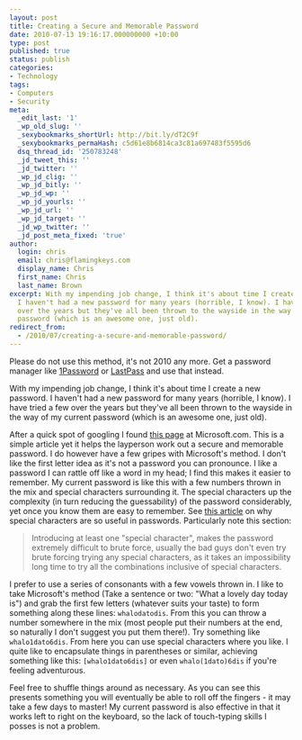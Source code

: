 ```yaml
---
layout: post
title: Creating a Secure and Memorable Password
date: 2010-07-13 19:16:17.000000000 +10:00
type: post
published: true
status: publish
categories:
- Technology
tags:
- Computers
- Security
meta:
  _edit_last: '1'
  _wp_old_slug: ''
  _sexybookmarks_shortUrl: http://bit.ly/dT2C9f
  _sexybookmarks_permaHash: c5d61e8b6814ca3c81a697483f5595d6
  dsq_thread_id: '250783248'
  _jd_tweet_this: ''
  _jd_twitter: ''
  _wp_jd_clig: ''
  _wp_jd_bitly: ''
  _wp_jd_wp: ''
  _wp_jd_yourls: ''
  _wp_jd_url: ''
  _wp_jd_target: ''
  _jd_wp_twitter: ''
  _jd_post_meta_fixed: 'true'
author:
  login: chris
  email: chris@flamingkeys.com
  display_name: Chris
  first_name: Chris
  last_name: Brown
excerpt: With my impending job change, I think it's about time I create a new password.
  I haven't had a new password for many years (horrible, I know). I have tried a few
  over the years but they've all been thrown to the wayside in the way of my current
  password (which is an awesome one, just old).
redirect_from:
  - /2010/07/creating-a-secure-and-memorable-password/
---
```


<div class="alert alert-warning">Please do not use this method, it's not 2010 any more. Get a password manager like <a href="https://1password.com/" target="_blank">1Password</a> or <a href="https://lastpass.com/" target="_blank">LastPass</a> and use that instead.</div>

With my impending job change, I think it's about time I create a new password. I haven't had a new password for many years (horrible, I know). I have tried a few over the years but they've all been thrown to the wayside in the way of my current password (which is an awesome one, just old).

After a quick spot of googling I found [this page](http://www.microsoft.com/protect/fraud/passwords/create.aspx) at Microsoft.com. This is a simple article yet it helps the layperson work out a secure and memorable password. I do however have a few gripes with Microsoft's method. I don't like the first letter idea as it's not a password you can pronounce. I like a password I can rattle off like a word in my head; I find this makes it easier to remember. My current password is like this with a few numbers thrown in the mix and special characters surrounding it. The special characters up the complexity (in turn reducing the guessability) of the password considerably, yet once you know them are easy to remember. See [this article](http://blog.itsecurityexpert.co.uk/2008/01/winzip-encryption-password-security.html) on why special characters are so useful in passwords.  Particularly note this section:

> Introducing at least one "special character", makes the password extremely difficult to brute force, usually the bad guys don't even try brute forcing trying any special characters, as it takes an impossibility long time to try all the combinations inclusive of special characters.

I prefer to use a series of consonants with a few vowels thrown in. I like to take Microsoft's method (Take a sentence or two: "What a lovely day today is") and grab the first few letters (whatever suits your taste) to form something along these lines: `whalodatodis`. From this you can throw a number somewhere in the mix (most people put their numbers at the end, so naturally I don't suggest you put them there!). Try something like `whalo1dato6dis`. From here you can use special characters where you like. I quite like to encapsulate things in parentheses or similar, achieving something like this: `[whalo1dato6dis]` or even `whalo(1dato)6dis` if you're feeling adventurous.

Feel free to shuffle things around as necessary. As you can see this presents something you will eventually be able to roll off the fingers - it may take a few days to master! My current password is also effective in that it works left to right on the keyboard, so the lack of touch-typing skills I posses is not a problem.
